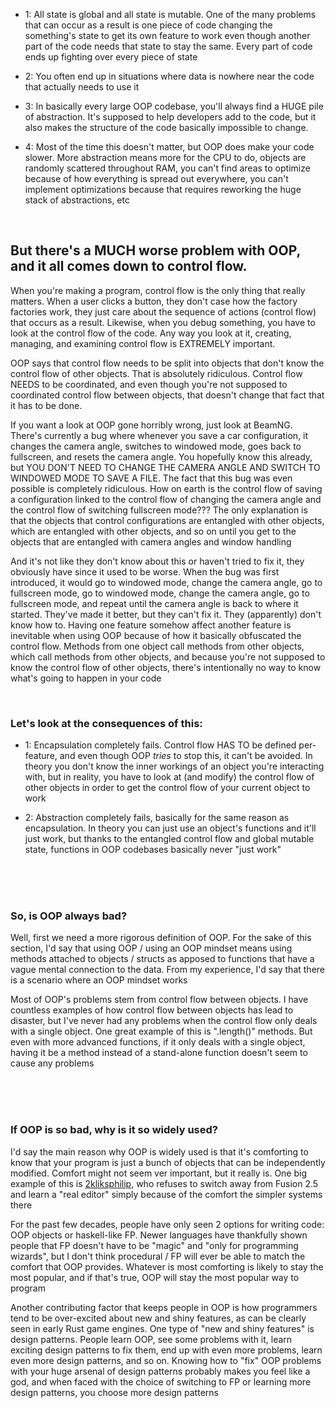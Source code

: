 - 1: All state is global and all state is mutable. One of the many problems that can occur as a result is one piece of code changing the something's state to get its own feature to work even though another part of the code needs that state to stay the same. Every part of code ends up fighting over every piece of state

- 2: You often end up in situations where data is nowhere near the code that actually needs to use it

- 3: In basically every large OOP codebase, you'll always find a HUGE pile of abstraction. It's supposed to help developers add to the code, but it also makes the structure of the code basically impossible to change.

- 4: Most of the time this doesn't matter, but OOP does make your code slower. More abstraction means more for the CPU to do, objects are randomly scattered throughout RAM, you can't find areas to optimize because of how everything is spread out everywhere, you can't implement optimizations because that requires reworking the huge stack of abstractions, etc

<br>

## But there's a MUCH worse problem with OOP, and it all comes down to control flow.

When you're making a program, control flow is the only thing that really matters. When a user clicks a button, they don't case how the factory factories work, they just care about the sequence of actions (control flow) that occurs as a result. Likewise, when you debug something, you have to look at the control flow of the code. Any way you look at it, creating, managing, and examining control flow is EXTREMELY important.

OOP says that control flow needs to be split into objects that don't know the control flow of other objects. That is absolutely ridiculous. Control flow NEEDS to be coordinated, and even though you're not supposed to coordinated control flow between objects, that doesn't change that fact that it has to be done.

If you want a look at OOP gone horribly wrong, just look at BeamNG. There's currently a bug where whenever you save a car configuration, it changes the camera angle, switches to windowed mode, goes back to fullscreen, and resets the camera angle. You hopefully know this already, but YOU DON'T NEED TO CHANGE THE CAMERA ANGLE AND SWITCH TO WINDOWED MODE TO SAVE A FILE. The fact that this bug was even possible is completely ridiculous. How on earth is the control flow of saving a configuration linked to the control flow of changing the camera angle and the control flow of switching fullscreen mode??? The only explanation is that the objects that control configurations are entangled with other objects, which are entangled with other objects, and so on until you get to the objects that are entangled with camera angles and window handling

And it's not like they don't know about this or haven't tried to fix it, they obviously have since it used to be worse. When the bug was first introduced, it would go to windowed mode, change the camera angle, go to fullscreen mode, go to windowed mode, change the camera angle, go to fullscreen mode, and repeat until the camera angle is back to where it started. They've made it better, but they can't fix it. They (apparently) don't know how to. Having one feature somehow affect another feature is inevitable when using OOP because of how it basically obfuscated the control flow. Methods from one object call methods from other objects, which call methods from other objects, and because you're not supposed to know the control flow of other objects, there's intentionally no way to know what's going to happen in your code

<br>

### Let's look at the consequences of this:

- 1: Encapsulation completely fails. Control flow HAS TO be defined per-feature, and even though OOP *tries* to stop this, it can't be avoided. In theory you don't know the inner workings of an object you're interacting with, but in reality, you have to look at (and modify) the control flow of other objects in order to get the control flow of your current object to work

- 2: Abstraction completely fails, basically for the same reason as encapsulation. In theory you can just use an object's functions and it'll just work, but thanks to the entangled control flow and global mutable state, functions in OOP codebases basically never "just work"

<br>
<br>
<br>

### So, is OOP always bad?

Well, first we need a more rigorous definition of OOP. For the sake of this section, I'd say that using OOP / using an OOP mindset means using methods attached to objects / structs as apposed to functions that have a vague mental connection to the data. From my experience, I'd say that there is a scenario where an OOP mindset works

Most of OOP's problems stem from control flow between objects. I have countless examples of how control flow between objects has lead to disaster, but I've never had any problems when the control flow only deals with a single object. One great example of this is ".length()" methods. But even with more advanced functions, if it only deals with a single object, having it be a method instead of a stand-alone function doesn't seem to cause any problems

<br>
<br>
<br>

### If OOP is so bad, why is it so widely used?

I'd say the main reason why OOP is widely used is that it's comforting to know that your program is just a bunch of objects that can be independently modified. Comfort might not seem ver important, but it really is. One big example of this is [2kliksphilip](https://www.youtube.com/@2kliksphilip), who refuses to switch away from Fusion 2.5 and learn a "real editor" simply because of the comfort the simpler systems there

For the past few decades, people have only seen 2 options for writing code: OOP objects or haskell-like FP. Newer languages have thankfully shown people that FP doesn't have to be "magic" and "only for programming wizards", but I don't think procedural / FP will ever be able to match the comfort that OOP provides. Whatever is most comforting is likely to stay the most popular, and if that's true, OOP will stay the most popular way to program

Another contributing factor that keeps people in OOP is how programmers tend to be over-excited about new and shiny features, as can be clearly seen in early Rust game engines. One type of "new and shiny features" is design patterns. People learn OOP, see some problems with it, learn exciting design patterns to fix them, end up with even more problems, learn even more design patterns, and so on. Knowing how to "fix" OOP problems with your huge arsenal of design patterns probably makes you feel like a god, and when faced with the choice of switching to FP or learning more design patterns, you choose more design patterns
